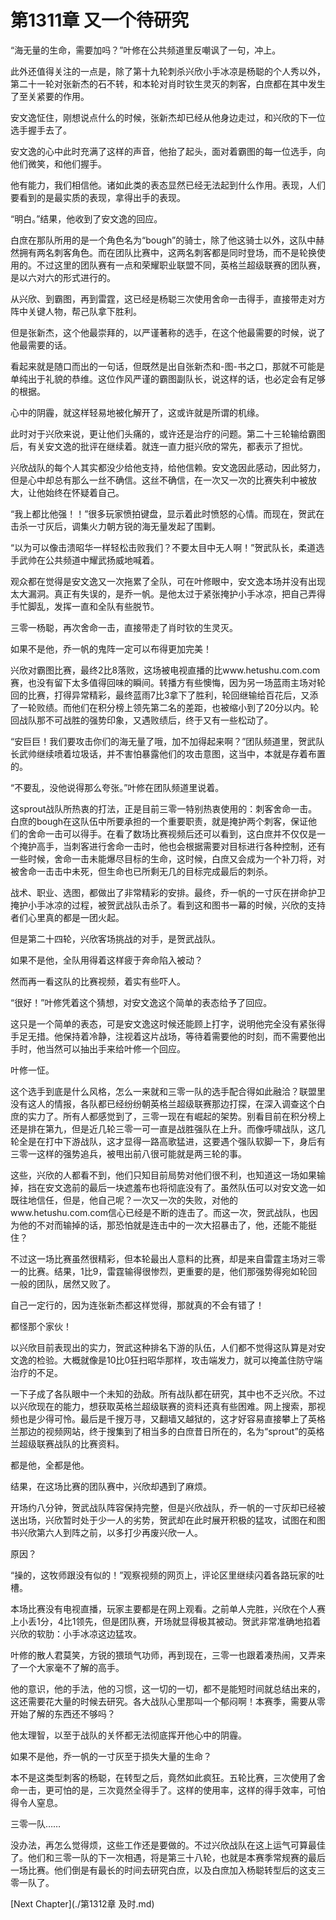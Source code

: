# 第1311章 又一个待研究

“海无量的生命，需要加吗？”叶修在公共频道里反嘲讽了一句，冲上。

此外还值得关注的一点是，除了第十九轮刺杀兴欣小手冰凉是杨聪的个人秀以外，第二十一轮对张新杰的石不转，和本轮对肖时钦生灵灭的刺客，白庶都在其中发生了至关紧要的作用。

安文逸怔住，刚想说点什么的时候，张新杰却已经从他身边走过，和兴欣的下一位选手握手去了。

安文逸的心中此时充满了这样的声音，他抬了起头，面对着霸图的每一位选手，向他们微笑，和他们握手。

他有能力，我们相信他。诸如此类的表态显然已经无法起到什么作用。表现，人们要看到的是最实质的表现，拿得出手的表现。

“明白。”结果，他收到了安文逸的回应。

白庶在那队所用的是一个角色名为“bough”的骑士，除了他这骑士以外，这队中赫然拥有两名刺客角色。而在团队比赛中，这两名刺客都是同时登场，而不是轮换使用的。不过这里的团队赛有一点和荣耀职业联盟不同，英格兰超级联赛的团队赛，是以六对六的形式进行的。

从兴欣、到霸图，再到雷霆，这已经是杨聪三次使用舍命一击得手，直接带走对方阵中关键人物，帮己队拿下胜利。

但是张新杰，这个他最崇拜的，以严谨著称的选手，在这个他最需要的时候，说了他最需要的话。

看起来就是随口而出的一句话，但既然是出自张新杰和-图-书之口，那就不可能是单纯出于礼貌的恭维。这位作风严谨的霸图副队长，说这样的话，也必定会有足够的根据。

心中的阴霾，就这样轻易地被化解开了，这或许就是所谓的机缘。

此时对于兴欣来说，更让他们头痛的，或许还是治疗的问题。第二十三轮输给霸图后，有关安文逸的批评在继续着。就连一直力挺兴欣的常先，都表示了担忧。

兴欣战队的每个人其实都没少给他支持，给他信赖。安文逸因此感动，因此努力，但是心中却总有那么一丝不确信。这丝不确信，在一次又一次的比赛失利中被放大，让他始终在怀疑着自己。

“我上都比他强！！”很多玩家愤拍键盘，显示着此时愤怒的心情。而现在，贺武在击杀一寸灰后，调集火力朝方锐的海无量发起了围剿。

“以为可以像击溃昭华一样轻松击败我们？不要太目中无人啊！”贺武队长，柔道选手武帅在公共频道中耀武扬威地喊着。

观众都在觉得是安文逸又一次拖累了全队，可在叶修眼中，安文逸本场并没有出现太大漏洞。真正有失误的，是乔一帆。是他太过于紧张掩护小手冰凉，把自己弄得手忙脚乱，发挥一直和全队有些脱节。

三零一杨聪，再次舍命一击，直接带走了肖时钦的生灵灭。

如果不是他，乔一帆的鬼阵一定可以布得更加完美！

兴欣对霸图比赛，最终2比8落败，这场被电视直播的比www.hetushu.com.com赛，也没有留下太多值得回味的瞬间。转播方有些懊悔，因为另一场蓝雨主场对轮回的比赛，打得异常精彩，最终蓝雨7比3拿下了胜利，轮回继输给百花后，又添了一轮败绩。而他们在积分榜上领先第二名的差距，也被缩小到了20分以内。轮回战队那不可战胜的强势印象，又遇败绩后，终于又有一些松动了。

“安巨巨！我们要攻击你们的海无量了哦，加不加得起来啊？”团队频道里，贺武队长武帅继续喷着垃圾话，并不害怕暴露他们的攻击意图，这当中，本就是存着布置的。

“不要乱，没他说得那么夸张。”叶修在团队频道里说着。

这sprout战队所热衷的打法，正是目前三零一特别热衷使用的：刺客舍命一击。白庶的bough在这队伍中所要承担的一个重要职责，就是掩护两个刺客，保证他们的舍命一击可以得手。在看了数场比赛视频后还可以看到，这白庶并不仅仅是一个掩护高手，当刺客进行舍命一击时，他也会根据需要对目标进行各种控制，还有一些时候，舍命一击未能爆尽目标的生命，这时候，白庶又会成为一个补刀将，对被舍命一击击中未死，但生命也已所剩无几的目标完成最后的刺杀。

战术、职业、选图，都做出了非常精彩的安排。最终，乔一帆的一寸灰在拼命护卫掩护小手冰凉的过程，被贺武战队击杀了。看到这和图书一幕的时候，兴欣的支持者们心里真的都是一团火起。

但是第二十四轮，兴欣客场挑战的对手，是贺武战队。

如果不是他，全队用得着这样疲于奔命陷入被动？

然而再一看这队的比赛视频，着实有些吓人。

“很好！”叶修凭着这个猜想，对安文逸这个简单的表态给予了回应。

这只是一个简单的表态，可是安文逸这时候还能顾上打字，说明他完全没有紧张得手足无措。他保持着冷静，注视着这片战场，等待着需要他的时刻，而不需要他出手时，他当然可以抽出手来给叶修一个回应。

叶修一怔。

这个选手到底是什么风格，怎么一来就和三零一队的选手配合得如此融洽？联盟里没有这人的情报，各队都已经纷纷朝英格兰超级联赛那边打探，在深入调查这个白庶的实力了。所有人都感觉到了，三零一现在有崛起的架势。别看目前在积分榜上还是排在第九，但是近几轮三零一可一直是战胜强队在上升。而像呼啸战队，这几轮全是在打中下游战队，这才显得一路高歌猛进，这要遇个强队软脚一下，身后有三零一这样的强势追兵，被甩出前八很可能就是两三轮的事。

这些，兴欣的人都看不到，他们只知目前局势对他们很不利，也知道这一场如果输掉，挡在安文逸前的最后一块遮羞布也将彻底没有了。虽然队伍可以对安文逸一如既往地信任，但是，他自己呢？一次又一次的失败，对他的www.hetushu.com.com信心已经是不断的连击了。而这一次，贺武战队，也因为他的不对而输掉的话，那恐怕就是连击中的一次大招暴击了，他，还能不能挺住？

不过这一场比赛虽然很精彩，但本轮最出人意料的比赛，却是来自雷霆主场对三零一的比赛。结果，1比9，雷霆输得很惨烈，更重要的是，他们那强势得宛如轮回一般的团队，居然又败了。

自己一定行的，因为连张新杰都这样觉得，那就真的不会有错了！

都怪那个家伙！

以兴欣目前表现出的实力，贺武这种排名下游的队伍，人们都不觉得这队算是对安文逸的检验。大概就像是10比0狂扫昭华那样，攻击端发力，就可以掩盖住防守端治疗的不足。

一下子成了各队眼中一个未知的劲敌。所有战队都在研究，其中也不乏兴欣。不过以兴欣现在的能力，想获取英格兰超级联赛的资料还真有些困难。网上搜索，那视频也是少得可怜。最后是千搜万寻，又翻墙又越狱的，这才好容易直接攀上了英格兰那边的视频网站，终于搜集到了相当多的白庶昔日所在的，名为“sprout”的英格兰超级联赛战队的比赛资料。

都是他，全都是他。

结果，在这场比赛的团队赛中，兴欣却遇到了麻烦。

开场约八分钟，贺武战队阵容保持完整，但是兴欣战队，乔一帆的一寸灰却已经被送出场，兴欣暂时处于少一人的劣势，贺武却在此时展开积极的猛攻，试图在和图书兴欣第六人到阵之前，以多打少再废兴欣一人。

原因？

“操的，这牧师跟没有似的！”观察视频的网页上，评论区里继续闪着各路玩家的吐槽。

本场比赛没有电视直播，玩家主要都是在网上观看。之前单人完胜，兴欣在个人赛上小丢1分，4比1领先，但是团队赛，开场就显得极其被动。贺武非常准确地掐着兴欣的软肋：小手冰凉这边猛攻。

叶修的散人君莫笑，方锐的猥琐气功师，再到现在，三零一也跟着凑热闹，又弄来了一个大家毫不了解的高手。

他的意识，他的手法，他的习惯，这一切的一切，都不是能短时间就总结出来的，这还需要花大量的时候去研究。各大战队心里那叫一个郁闷啊！本赛季，需要从零开始了解的东西还不够吗？

他太理智，以至于战队的关怀都无法彻底挥开他心中的阴霾。

如果不是他，乔一帆的一寸灰至于损失大量的生命？

本不是这类型刺客的杨聪，在转型之后，竟然如此疯狂。五轮比赛，三次使用了舍命一击，更可怕的是，三次竟然全得手了。这样的使用率，这样的得手效率，可怕得令人窒息。

三零一队……

没办法，再怎么觉得烦，这些工作还是要做的。不过兴欣战队在这上运气可算最佳了。他们和三零一队的下一次相遇，将是第三十八轮，也就是本赛季常规赛的最后一场比赛。他们倒是有最长的时间去研究白庶，以及白庶加入杨聪转型后的这支三零一队了。



[Next Chapter](./第1312章 及时.md)